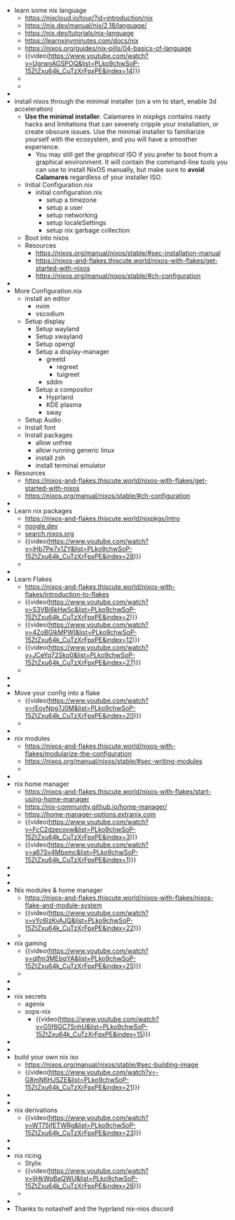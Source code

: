 - learn some nix language
	- https://nixcloud.io/tour/?id=introduction/nix
	- https://nix.dev/manual/nix/2.18/language/
	- https://nix.dev/tutorials/nix-language
	- https://learnxinyminutes.com/docs/nix
	- https://nixos.org/guides/nix-pills/04-basics-of-language
	- {{video(https://www.youtube.com/watch?v=UgrwoAGSPOQ&list=PLko9chwSoP-15ZtZxu64k_CuTzXrFpxPE&index=14)}}
	-
	-
-
- install nixos through the minimal installer (on a vm to start, enable 3d acceleration)
	- **Use the minimal installer**. Calamares in nixpkgs contains nasty hacks and limitations that can severely cripple your installation, or create obscure issues. Use the minimal installer to familiarize yourself with the ecosystem, and you will have a smoother experience.
		- You may still get the *graphical* ISO if you prefer to boot from a graphical environment. It will contain the command-line tools you can use to install NixOS manually, but make sure to **avoid Calamares** regardless of your installer ISO.
	- Initial Configuration.nix
		- initial configuration.nix
			- setup a timezone
			- setup a user
			- setup networking
			- setup localeSettings
			- setup nix garbage collection
	- Boot into nixos
	- Resources
		- https://nixos.org/manual/nixos/stable/#sec-installation-manual
		- https://nixos-and-flakes.thiscute.world/nixos-with-flakes/get-started-with-nixos
		- https://nixos.org/manual/nixos/stable/#ch-configuration
-
- More Configuration.nix
	- install an editor
		- nvim
		- vscodium
	- Setup display
		- Setup wayland
		- Setup xwayland
		- Setup opengl
		- Setup a display-manager
			- greetd
				- regreet
				- tuigreet
			- sddm
		- Setup a compositor
			- Hyprland
			- KDE plasma
			- sway
	- Setup Audio
	- Install font
	- Install packages
		- allow unfree
		- allow running generic linux
		- install zsh
		- install terminal emulator
- Resources
	- https://nixos-and-flakes.thiscute.world/nixos-with-flakes/get-started-with-nixos
	- https://nixos.org/manual/nixos/stable/#ch-configuration
-
- Learn nix packages
	- https://nixos-and-flakes.thiscute.world/nixpkgs/intro
	- [noogle.dev](https://noogle.dev/)
	- [search.nixos.org](https://search.nixos.org/)
	- {{video(https://www.youtube.com/watch?v=jHb7Pe7x1ZY&list=PLko9chwSoP-15ZtZxu64k_CuTzXrFpxPE&index=28)}}
	-
-
- Learn Flakes
	- https://nixos-and-flakes.thiscute.world/nixos-with-flakes/introduction-to-flakes
	- {{video(https://www.youtube.com/watch?v=S3VBi6kHw5c&list=PLko9chwSoP-15ZtZxu64k_CuTzXrFpxPE&index=2)}}
	- {{video(https://www.youtube.com/watch?v=4ZoBGlkMPWI&list=PLko9chwSoP-15ZtZxu64k_CuTzXrFpxPE&index=12)}}
	- {{video(https://www.youtube.com/watch?v=JCeYq72Sko0&list=PLko9chwSoP-15ZtZxu64k_CuTzXrFpxPE&index=27)}}
	-
-
-
- Move your config into a flake
	- {{video(https://www.youtube.com/watch?v=rEovNpg7J0M&list=PLko9chwSoP-15ZtZxu64k_CuTzXrFpxPE&index=20)}}
	-
-
- nix modules
	- https://nixos-and-flakes.thiscute.world/nixos-with-flakes/modularize-the-configuration
	- https://nixos.org/manual/nixos/stable/#sec-writing-modules
	-
-
- nix home manager
	- https://nixos-and-flakes.thiscute.world/nixos-with-flakes/start-using-home-manager
	- https://nix-community.github.io/home-manager/
	- https://home-manager-options.extranix.com
	- {{video(https://www.youtube.com/watch?v=FcC2dzecovw&list=PLko9chwSoP-15ZtZxu64k_CuTzXrFpxPE&index=3)}}
	- {{video(https://www.youtube.com/watch?v=a67Sv4Mbxmc&list=PLko9chwSoP-15ZtZxu64k_CuTzXrFpxPE&index=1)}}
-
-
-
- Nix modules & home manager
	- https://nixos-and-flakes.thiscute.world/nixos-with-flakes/nixos-flake-and-module-system
	- {{video(https://www.youtube.com/watch?v=vYc6IzKvAJQ&list=PLko9chwSoP-15ZtZxu64k_CuTzXrFpxPE&index=22)}}
	-
- nix gaming
	- {{video(https://www.youtube.com/watch?v=qlfm3MEbqYA&list=PLko9chwSoP-15ZtZxu64k_CuTzXrFpxPE&index=25)}}
	-
-
-
- nix secrets
	- agenix
	- sops-nix
		- {{video(https://www.youtube.com/watch?v=G5f6GC7SnhU&list=PLko9chwSoP-15ZtZxu64k_CuTzXrFpxPE&index=15)}}
-
-
- build your own nix iso
	- https://nixos.org/manual/nixos/stable/#sec-building-image
	- {{video(https://www.youtube.com/watch?v=-G8mN6HJSZE&list=PLko9chwSoP-15ZtZxu64k_CuTzXrFpxPE&index=21)}}
-
-
- nix derivations
	- {{video(https://www.youtube.com/watch?v=WT75jfETWRg&list=PLko9chwSoP-15ZtZxu64k_CuTzXrFpxPE&index=23)}}
-
-
- nix ricing
	- Stylix
	- {{video(https://www.youtube.com/watch?v=ljHkWgBaQWU&list=PLko9chwSoP-15ZtZxu64k_CuTzXrFpxPE&index=26)}}
	-
-
- Thanks to notashelf and the hyprland nix-nios discord
